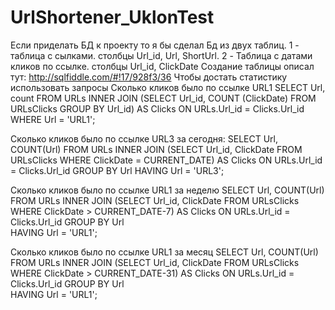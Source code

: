# UrlShortener_UklonTest
Если приделать БД к проекту то я бы сделал Бд из двух таблиц. 
1 - таблица с сылками. столбцы Url_id, Url, ShortUrl.
2 - Таблица с датами кликов по ссылке. столбцы Url_id, ClickDate
Создание таблицы описал тут: http://sqlfiddle.com/#!17/928f3/36
Чтобы достать статистику использовать запросы
Сколько кликов было по ссылке URL1
SELECT Url, count FROM URLs
INNER JOIN (SELECT Url_id, COUNT (ClickDate) FROM URLsClicks
GROUP BY Url_id) AS Clicks ON URLs.Url_id = Clicks.Url_id
WHERE Url = 'URL1';

Сколько кликов было по ссылке URL3 за сегодня:
SELECT Url, COUNT(Url) FROM URLs
INNER JOIN (SELECT Url_id, ClickDate FROM URLsClicks
WHERE ClickDate = CURRENT_DATE) AS Clicks ON URLs.Url_id = Clicks.Url_id
GROUP BY Url 
HAVING Url = 'URL3';

Сколько кликов было по ссылке URL1 за неделю
SELECT Url, COUNT(Url) FROM URLs
INNER JOIN (SELECT Url_id, ClickDate FROM URLsClicks
WHERE ClickDate > CURRENT_DATE-7) AS Clicks ON URLs.Url_id = Clicks.Url_id
GROUP BY Url  
HAVING Url = 'URL1';

Сколько кликов было по ссылке URL1 за месяц
SELECT Url, COUNT(Url) FROM URLs
INNER JOIN (SELECT Url_id, ClickDate FROM URLsClicks
WHERE ClickDate > CURRENT_DATE-31) AS Clicks ON URLs.Url_id = Clicks.Url_id
GROUP BY Url  
HAVING Url = 'URL1';
